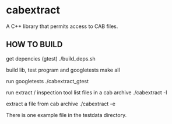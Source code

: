 # cabextract


A C++ library that permits access to CAB files.

HOW TO BUILD
------------

get depencies (gtest)
  ./build_deps.sh

build lib, test program and googletests
   make all

run googletests
    ./cabextract_gtest

run extract / inspection tool list files in a cab archive
    ./cabextract -l <cab>

 extract a file from cab archive
    ./cabextract -e <cab> <cabfile> <destfile>

There is one example file in the testdata directory.



